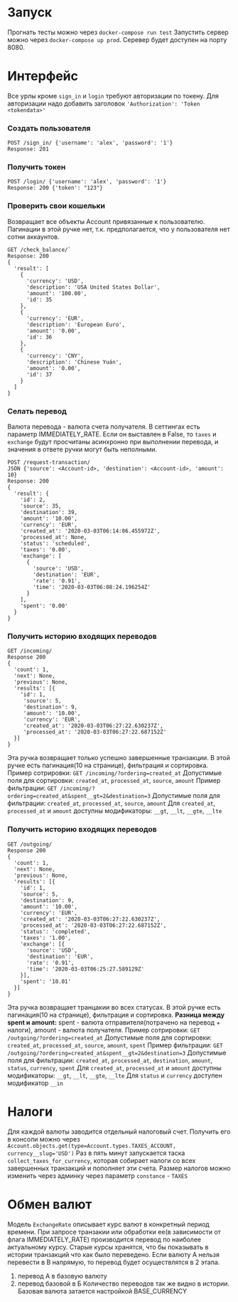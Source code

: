 # Запуск
Прогнать тесты можно через `docker-compose run test`
Запустить сервер можно через `docker-compose up prod`. Серевер будет доступен на порту 8080.
# Интерфейс

Все урлы кроме `sign_in` и `login` требуют авторизации по токену. Для авторизации надо добавить заголовок
`'Authorization': 'Token <tokendata>'`

### Создать пользователя
```
POST /sign_in/ {'username': 'alex', 'password': '1'}
Response: 201
```

### Получить токен
```
POST /login/ {'username': 'alex', 'password': '1'}
Response: 200 {'token': "123"}
```

### Проверить свои кошельки
Возвращает все объекты Account привязанные к пользователю.
Пагинации в этой ручке нет, т.к. предполагается, что у пользователя нет сотни аккаунтов.
```
GET /check_balance/`
Response: 200 
{
  'result': [
    {
      'currency': 'USD',
      'description': 'USA United States Dollar',
      'amount': '100.00',
      'id': 35
    },
    {
      'currency': 'EUR',
      'description': 'European Euro',
      'amount': '0.00',
      'id': 36
    },
    {
      'currency': 'CNY',
      'description': 'Chinese Yuán',
      'amount': '0.00',
      'id': 37
    }
  ]
}
```
### Cелать перевод
Валюта перевода - валюта счета получателя.
В сеттингах есть параметр IMMEDIATELY_RATE.
Если он выставлен в False, то `taxes` и `exchange` будут просчитаны асинхронно при выполнении перевода,
и значения в ответе ручки могут быть неполными.
```
POST /request-transaction/
JSON {'source': <Account-id>, 'destination': <Account-id>, 'amount': 10}
Response: 200
{
  'result': {
    'id': 2,
    'source': 35,
    'destination': 39,
    'amount': '10.00',
    'currency': 'EUR',
    'created_at': '2020-03-03T06:14:06.455972Z',
    'processed_at': None,
    'status': 'scheduled',
    'taxes': '0.00',
    'exchange': [
      {
        'source': 'USD',
        'destination': 'EUR',
        'rate': '0.91',
        'time': '2020-03-03T06:08:24.196254Z'
      }
    ],
    'spent': '0.00'
  }
}
```
### Получить историю входящих переводов
```
GET /incoming/
Response 200
{
  'count': 1,
  'next': None,
  'previous': None,
  'results': [{
    'id': 1,
     'source': 5,
     'destination': 9,
     'amount': '10.00',
     'currency': 'EUR',
     'created_at': '2020-03-03T06:27:22.630237Z',
     'processed_at': '2020-03-03T06:27:22.687152Z'
  }]
}
```
Эта ручка возвращает только успешно завершенные транзакции. В этой ручке есть пагинация(10 на странице), фильтрация и сортировка. 
Пример сотрировки:
`GET /incoming/?ordering=created_at`
Допустимые поля для сортировки: `created_at`, `processed_at`, `source`, `amount`
Пример фильтрации:
`GET /incoming/?ordering=created_at&spent__gt=2&destination=3`
Допустимые поля для фильтрации: `created_at`, `processed_at`, `source`, `amount`
Для `created_at`, `processed_at` и `amount` доступны модификаторы: `__gt`, `__lt`, `__gte`, `__lte`

### Получить историю входящих переводов
```
GET /outgoing/
Response 200
{
  'count': 1,
  'next': None,
  'previous': None,
  'results': [{
    'id': 1,
    'source': 5,
    'destination': 9,
    'amount': '10.00',
    'currency': 'EUR',
    'created_at': '2020-03-03T06:27:22.630237Z',
    'processed_at': '2020-03-03T06:27:22.687152Z',
    'status': 'completed',
    'taxes': '1.00',
    'exchange': [{
      'source': 'USD',
      'destination': 'EUR',
      'rate': '0.91',
      'time': '2020-03-03T06:25:27.589129Z'
    }],
    'spent': '10.01'
  }]
}
```
Эта ручка возвращает транцакии во всех статусах. В этой ручке есть пагинация(10 на странице), фильтрация и сортировка.
__Разница между spent и amount:__ spent - валюта отправителя(потрачено на перевод + налоги), amount - валюта получателя.
Пример сотрировки:
`GET /outgoing/?ordering=created_at`
Допустимые поля для сортировки: `created_at`, `processed_at`, `source`, `amount`, `spent`
Пример фильтрации:
`GET /outgoing/?ordering=created_at&spent__gt=2&destination=3`
Допустимые поля для фильтрации: `created_at`, `processed_at`, `destination`, `amount`, `status`, `currency`, `spent`
Для `created_at`, `processed_at` и `amount` доступны модификаторы: `__gt`, `__lt`, `__gte`, `__lte`
Для `status` и `currency` доступен модификатор `__in`

# Налоги
Для каждой валюты заводится отдельный налоговый счет. Получить его в консоли можно через
`Account.objects.get(type=Account.types.TAXES_ACCOUNT, currency__slug='USD')`
Раз в пять минут запускается таска `collect_taxes_for_currency`, которая собирает налоги со всех завершенных транзакций и пополняет эти счета.
Размер налогов можно изменить через админку через параметр `constance` - `TAXES`

# Обмен валют
Модель `ExchangeRate` описывает курс валют в конкретный период времени.
При запросе транзакии или обработки ее(в зависимости от флага IMMEDIATELY_RATE) производится перевод по наиболее актуальному курсу.
Старые курсы хранятся, что бы показывать в истории транзакций что как было переведено. Если валюту A нельзя перевести в B напрямую, то перевод будет осуществлятся в 2 этапа.
1) перевод А в базовую валюту
2) перевод базовой в Б
Количество переводов так же видно в истории. Базовая валюта затается настройкой BASE_CURRENCY
